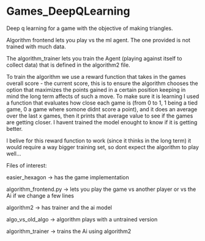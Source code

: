 # Games_DeepQLearning
Deep q learning for a game with the objective of making triangles.

Algorithm frontend lets you play vs the ml agent. The one provided is not trained with much data.

The algorithm_trainer lets you train the Agent (playing against itself to collect data) that is defined in the algorithm2 file.

To train the algorithm we use a reward function that takes in the games overall score - the current score, this is to ensure the algorithm chooses the option that maximizes
the points gained in a certain position keeping in mind the long term affects of such a move. To make sure it is learning I used a function that evaluates how close each game
is (from 0 to 1, 1 being a tied game, 0 a game where somone didnt score a point), and it does an average over the last x games, then it prints that average value to see if the
games are getting closer. 
I havent trained the model enought to know if it is getting better.  

I belive for this reward function to work (since it thinks in the long term) it would require a way bigger training set, so dont expect the algorithm to play well...


Files of interest:

easier_hexagon  -> has the game implementation

algorithm_frontend.py -> lets you play the game vs another player or vs the Ai if we change a few lines

algorithm2 -> has trainer and the ai model

algo_vs_old_algo -> algorithm plays with a untrained version

algorithm_trainer -> trains the Ai using algorithm2



